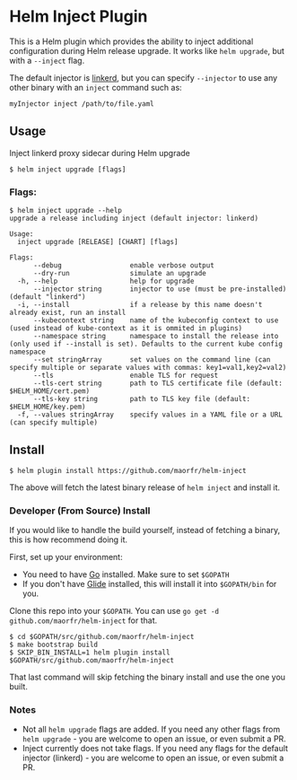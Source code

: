 # Helm Inject Plugin

This is a Helm plugin which provides the ability to inject additional configuration during Helm release upgrade. It works like
`helm upgrade`, but with a `--inject` flag.

The default injector is [linkerd](https://linkerd.io/), but you can specify `--injector` to use any other binary with an `inject` command such as:
```
myInjector inject /path/to/file.yaml
```

## Usage

Inject linkerd proxy sidecar during Helm upgrade

```
$ helm inject upgrade [flags]
```

### Flags:

```
$ helm inject upgrade --help
upgrade a release including inject (default injector: linkerd)

Usage:
  inject upgrade [RELEASE] [CHART] [flags]

Flags:
      --debug                 enable verbose output
      --dry-run               simulate an upgrade
  -h, --help                  help for upgrade
      --injector string       injector to use (must be pre-installed) (default "linkerd")
  -i, --install               if a release by this name doesn't already exist, run an install
      --kubecontext string    name of the kubeconfig context to use (used instead of kube-context as it is ommited in plugins)
      --namespace string      namespace to install the release into (only used if --install is set). Defaults to the current kube config namespace
      --set stringArray       set values on the command line (can specify multiple or separate values with commas: key1=val1,key2=val2)
      --tls                   enable TLS for request
      --tls-cert string       path to TLS certificate file (default: $HELM_HOME/cert.pem)
      --tls-key string        path to TLS key file (default: $HELM_HOME/key.pem)
  -f, --values stringArray    specify values in a YAML file or a URL (can specify multiple)
```


## Install

```
$ helm plugin install https://github.com/maorfr/helm-inject
```

The above will fetch the latest binary release of `helm inject` and install it.

### Developer (From Source) Install

If you would like to handle the build yourself, instead of fetching a binary, this is how recommend doing it.

First, set up your environment:

- You need to have [Go](http://golang.org) installed. Make sure to set `$GOPATH`
- If you don't have [Glide](http://glide.sh) installed, this will install it into
  `$GOPATH/bin` for you.

Clone this repo into your `$GOPATH`. You can use `go get -d github.com/maorfr/helm-inject`
for that.

```
$ cd $GOPATH/src/github.com/maorfr/helm-inject
$ make bootstrap build
$ SKIP_BIN_INSTALL=1 helm plugin install $GOPATH/src/github.com/maorfr/helm-inject
```

That last command will skip fetching the binary install and use the one you built.

### Notes

* Not all `helm upgrade` flags are added. If you need any other flags from `helm upgrade` - you are welcome to open an issue, or even submit a PR.
* Inject currently does not take flags. If you need any flags for the default injector (linkerd) - you are welcome to open an issue, or even submit a PR.
